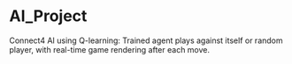 # AI_Project
Connect4 AI using Q-learning: Trained agent plays against itself or random player, with real-time game rendering after each move.
